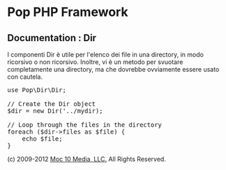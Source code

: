 Pop PHP Framework
=================

Documentation : Dir
-------------------

I componenti Dir è utile per l'elenco dei file in una directory, in modo ricorsivo o non ricorsivo. Inoltre, vi è un metodo per svuotare completamente una directory, ma che dovrebbe ovviamente essere usato con cautela.


<pre>
use Pop\Dir\Dir;

// Create the Dir object
$dir = new Dir('../mydir);

// Loop through the files in the directory
foreach ($dir->files as $file) {
    echo $file;
}
</pre>

(c) 2009-2012 [Moc 10 Media, LLC.](http://www.moc10media.com) All Rights Reserved.
